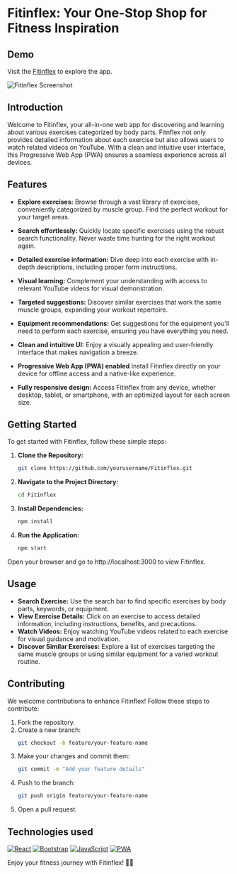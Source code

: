 # Fitinflex: Your One-Stop Shop for Fitness Inspiration

## Demo
Visit the [Fitinflex](https://fitinflex.netlify.app) to explore the app.

![Fitinflex Screenshot](/src/Assets/Images/fitinflex-cover.png)

## Introduction

Welcome to Fitinflex, your all-in-one web app for discovering and learning about various exercises categorized by body parts. Fitnflex not only provides detailed information about each exercise but also allows users to watch related videos on YouTube. With a clean and intuitive user interface, this Progressive Web App (PWA) ensures a seamless experience across all devices.

## Features

- **Explore exercises:** Browse through a vast library of exercises, conveniently categorized by muscle group. Find the perfect workout for your target areas.
  
- **Search effortlessly:** Quickly locate specific exercises using the robust search functionality. Never waste time hunting for the right workout again.

- **Detailed exercise information:** Dive deep into each exercise with in-depth descriptions, including proper form instructions.

- **Visual learning:** Complement your understanding with access to relevant YouTube videos for visual demonstration.

- **Targeted suggestions:** Discover similar exercises that work the same muscle groups, expanding your workout repertoire.

- **Equipment recommendations:** Get suggestions for the equipment you'll need to perform each exercise, ensuring you have everything you need.
- **Clean and intuitive UI:** Enjoy a visually appealing and user-friendly interface that makes navigation a breeze.
- **Progressive Web App (PWA) enabled** Install Fitinflex directly on your device for offline access and a native-like experience.
- **Fully responsive design:** Access Fitinflex from any device, whether desktop, tablet, or smartphone, with an optimized layout for each screen size.

## Getting Started

To get started with Fitinflex, follow these simple steps:

1. **Clone the Repository:**
   ```bash
   git clone https://github.com/yourusername/Fitinflex.git
2. **Navigate to the Project Directory:**
   ```bash
   cd Fitinflex
3. **Install Dependencies:**
   ```bash
   npm install
4. **Run the Application:**
   ```bash
   npm start

Open your browser and go to http://localhost:3000 to view Fitinflex.

## Usage

- **Search Exercise:** Use the search bar to find specific exercises by body parts, keywords, or equipment.
- **View Exercise Details:** Click on an exercise to access detailed information, including instructions, benefits, and precautions.
- **Watch Videos:** Enjoy watching YouTube videos related to each exercise for visual guidance and motivation.
- **Discover Similar Exercises:** Explore a list of exercises targeting the same muscle groups or using similar equipment for a varied workout routine.

## Contributing

We welcome contributions to enhance Fitinflex! Follow these steps to contribute:
1. Fork the repository.
2. Create a new branch:
   ```bash
   git checkout -b feature/your-feature-name
3. Make your changes and commit them:  
   ```bash
   git commit -m "Add your feature details"
4. Push to the branch: 
   ```bash
   git push origin feature/your-feature-name
5. Open a pull request.

## Technologies used

[![React](https://img.shields.io/badge/React-18.2.0-brightgreen.svg?logo=react&logoColor=61DAFB)](https://reactjs.org/)
[![Bootstrap](https://img.shields.io/badge/Bootsrtrap-v5.3-brightgreen.svg?logo=bootstrap&logoColor=#7952B3)](https://getbootstrap.com/)
[![JavaScript](https://img.shields.io/badge/JavaScript-ES6-yellow.svg?logo=javascript&logoColor=#F7DF1E)](https://developer.mozilla.org/en-US/docs/Web/JavaScript)
[![PWA](https://img.shields.io/badge/PWA-Enabled-violet.svg?logo=pwa&logoColor=#5A0FC8)](https://developers.google.com/web/progressive-web-apps/)

Enjoy your fitness journey with Fitinflex! 🏋️‍♀️
   